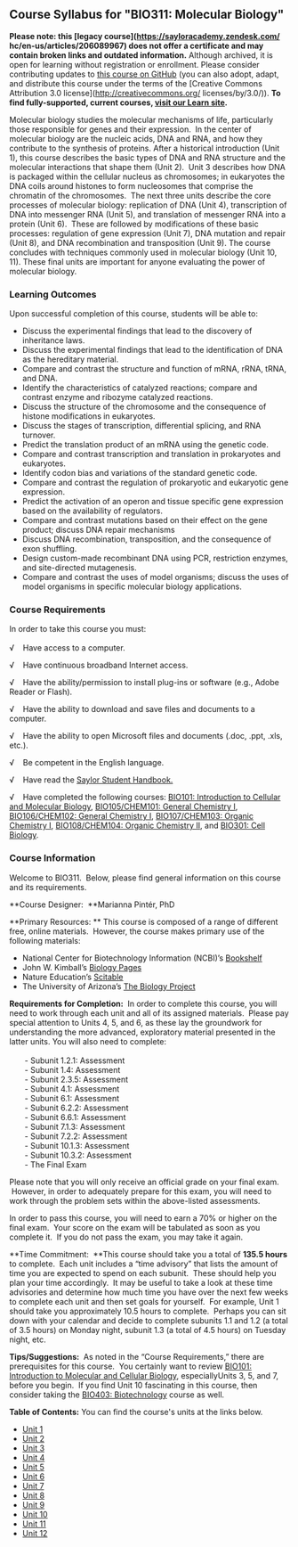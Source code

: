Course Syllabus for "BIO311: Molecular Biology"
-----------------------------------------------

**Please note: this [legacy course](https://sayloracademy.zendesk.com/
hc/en-us/articles/206089967) does not offer a certificate and may contain 
broken links and outdated information.** Although archived, it is open 
for learning without registration or enrollment. Please consider contributing 
updates to [this course on GitHub](https://github.com/saylordotorg/course_bio311) 
(you can also adopt, adapt, and distribute this course under the terms of 
the [Creative Commons Attribution 3.0 license](http://creativecommons.org/
licenses/by/3.0/)). **To find fully-supported, current courses, [visit our 
Learn site](https://learn.saylor.org).**

Molecular biology studies the molecular mechanisms of life, particularly
those responsible for genes and their expression.  In the center of
molecular biology are the nucleic acids, DNA and RNA, and how they
contribute to the synthesis of proteins. After a historical introduction
(Unit 1), this course describes the basic types of DNA and RNA structure
and the molecular interactions that shape them (Unit 2).  Unit 3
describes how DNA is packaged within the cellular nucleus as
chromosomes; in eukaryotes the DNA coils around histones to form
nucleosomes that comprise the chromatin of the chromosomes.  The next
three units describe the core processes of molecular biology:
replication of DNA (Unit 4), transcription of DNA into messenger RNA
(Unit 5), and translation of messenger RNA into a protein (Unit 6). 
These are followed by modifications of these basic processes: regulation
of gene expression (Unit 7), DNA mutation and repair (Unit 8), and DNA
recombination and transposition (Unit 9). The course concludes with
techniques commonly used in molecular biology (Unit 10, 11). These final
units are important for anyone evaluating the power of molecular
biology.

### Learning Outcomes

Upon successful completion of this course, students will be able to:  

-   Discuss the experimental findings that lead to the discovery of
    inheritance laws.
-   Discuss the experimental findings that lead to the identification of
    DNA as the hereditary material.
-   Compare and contrast the structure and function of mRNA, rRNA, tRNA,
    and DNA.
-   Identify the characteristics of catalyzed reactions; compare and
    contrast enzyme and ribozyme catalyzed reactions.
-   Discuss the structure of the chromosome and the consequence of
    histone modifications in eukaryotes.
-   Discuss the stages of transcription, differential splicing, and RNA
    turnover.
-   Predict the translation product of an mRNA using the genetic code.
-   Compare and contrast transcription and translation in prokaryotes
    and eukaryotes.
-   Identify codon bias and variations of the standard genetic code.
-   Compare and contrast the regulation of prokaryotic and eukaryotic
    gene expression.
-   Predict the activation of an operon and tissue specific gene
    expression based on the availability of regulators.
-   Compare and contrast mutations based on their effect on the gene
    product; discuss DNA repair mechanisms
-   Discuss DNA recombination, transposition, and the consequence of
    exon shuffling.
-   Design custom-made recombinant DNA using PCR, restriction enzymes,
    and site-directed mutagenesis.
-   Compare and contrast the uses of model organisms; discuss the uses
    of model organisms in specific molecular biology applications.

### Course Requirements

In order to take this course you must:  
    
 √    Have access to a computer.  
  
 √    Have continuous broadband Internet access.  
  
 √    Have the ability/permission to install plug-ins or software (e.g.,
Adobe Reader or Flash).  
  
 √    Have the ability to download and save files and documents to a
computer.  
  
 √    Have the ability to open Microsoft files and documents (.doc,
.ppt, .xls, etc.).  
  
 √    Be competent in the English language.

√    Have read the [Saylor Student
Handbook.](http://www.saylor.org/site/wp-content/uploads/2012/05/Saylor-StudentHandbook.pdf)

√    Have completed the following courses: [BIO101: Introduction to
Cellular and Molecular Biology](http://www.saylor.org/courses/bio101a/),
[BIO105/CHEM101: General Chemistry
I](http://www.saylor.org/courses/bio107/), [BIO106/CHEM102: General
Chemistry I](http://www.saylor.org/courses/bio106/), [BIO107/CHEM103:
Organic Chemistry I](http://www.saylor.org/courses/bio107/),
[BIO108/CHEM104: Organic Chemistry
II](http://www.saylor.org/courses/bio108/), and [BIO301: Cell
Biology](http://www.saylor.org/courses/bio301/). 

### Course Information

Welcome to BIO311.  Below, please find general information on this
course and its requirements. 

**Course Designer:  **Marianna Pintér, PhD

**Primary Resources: ** This course is composed of a range of different
free, online materials.  However, the course makes primary use of the
following materials:

- National Center for Biotechnology Information (NCBI)’s
[Bookshelf](http://www.ncbi.nlm.nih.gov/books)  
 - John W. Kimball’s [Biology
Pages](http://users.rcn.com/jkimball.ma.ultranet/BiologyPages/)  
 - Nature Education’s [Scitable](http://www.nature.com/scitable)  
 - The University of Arizona’s [The Biology
Project](http://www.biology.arizona.edu/)

**Requirements for Completion:**  In order to complete this course, you
will need to work through each unit and all of its assigned materials.
 Please pay special attention to Units 4, 5, and 6, as these lay the
groundwork for understanding the more advanced, exploratory material
presented in the latter units. You will also need to complete:  
    
        - Subunit 1.2.1: Assessment  
        - Subunit 1.4: Assessment  
        - Subunit 2.3.5: Assessment  
        - Subunit 4.1: Assessment  
        - Subunit 6.1: Assessment  
        - Subunit 6.2.2: Assessment  
        - Subunit 6.6.1: Assessment  
        - Subunit 7.1.3: Assessment  
        - Subunit 7.2.2: Assessment  
        - Subunit 10.1.3: Assessment  
        - Subunit 10.3.2: Assessment  
        - The Final Exam

Please note that you will only receive an official grade on your final
exam.  However, in order to adequately prepare for this exam, you will
need to work through the problem sets within the above-listed
assessments.

In order to pass this course, you will need to earn a 70% or higher on
the final exam.  Your score on the exam will be tabulated as soon as you
complete it.  If you do not pass the exam, you may take it again.

**Time Commitment:  **This course should take you a total of **135.5
hours** to complete.  Each unit includes a “time advisory” that lists
the amount of time you are expected to spend on each subunit.  These
should help you plan your time accordingly.  It may be useful to take a
look at these time advisories and determine how much time you have over
the next few weeks to complete each unit and then set goals for
yourself.  For example, Unit 1 should take you approximately 10.5 hours
to complete.  Perhaps you can sit down with your calendar and decide to
complete subunits 1.1 and 1.2 (a total of 3.5 hours) on Monday night,
subunit 1.3 (a total of 4.5 hours) on Tuesday night, etc.

**Tips/Suggestions:**  As noted in the “Course Requirements,” there are
prerequisites for this course.  You certainly want to review [BIO101:
Introduction to Molecular and Cellular
Biology](http://www.saylor.org/courses/bio101/), especiallyUnits 3, 5,
and 7, before you begin.  If you find Unit 10 fascinating in this
course, then consider taking the [BIO403:
Biotechnology](http://www.saylor.org/courses/bio403/) course as well.  

**Table of Contents:** You can find the course's units at the links below.

- [Unit 1](https://legacy.saylor.org/bio311/Unit01/)
- [Unit 2](https://legacy.saylor.org/bio311/Unit02/)
- [Unit 3](https://legacy.saylor.org/bio311/Unit03/)
- [Unit 4](https://legacy.saylor.org/bio311/Unit04/)
- [Unit 5](https://legacy.saylor.org/bio311/Unit05/)
- [Unit 6](https://legacy.saylor.org/bio311/Unit06/)
- [Unit 7](https://legacy.saylor.org/bio311/Unit07/)
- [Unit 8](https://legacy.saylor.org/bio311/Unit08/)
- [Unit 9](https://legacy.saylor.org/bio311/Unit09/)
- [Unit 10](https://legacy.saylor.org/bio311/Unit10/)
- [Unit 11](https://legacy.saylor.org/bio311/Unit11/)
- [Unit 12](https://legacy.saylor.org/bio311/Unit12/)
